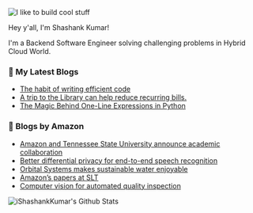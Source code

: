 ![I like to build cool stuff](https://res.cloudinary.com/dt8g3rhcy/image/upload/v1595929574/i_like_to_build_cool_shit._1_nzbwjh.png)

Hey y'all, I'm Shashank Kumar! 

I'm a Backend Software Engineer solving challenging problems in Hybrid Cloud World.

### 📕 My Latest Blogs
<!-- BLOG-POST-LIST:START -->
- [The habit of writing efficient code](https://medium.com/@ishashankkumar/the-habit-of-writing-efficient-code-153b05f04269?source=rss-d24dda280d5f------2)
- [A trip to the Library can help reduce recurring bills.](https://medium.com/swlh/a-trip-to-the-library-can-help-reduce-recurring-bills-23bca495cdf5?source=rss-d24dda280d5f------2)
- [The Magic Behind One-Line Expressions in Python](https://medium.com/swlh/the-magic-behind-one-line-expressions-in-python-816c10180c5c?source=rss-d24dda280d5f------2)
<!-- BLOG-POST-LIST:END -->

### 📕 Blogs by Amazon
<!-- AMAZON-BLOG-POST-LIST:START -->
- [Amazon and Tennessee State University announce academic collaboration](https://www.amazon.science/latest-news/amazon-and-tennessee-state-university-announce-academic-collaboration)
- [Better differential privacy for end-to-end speech recognition](https://www.amazon.science/blog/better-differential-privacy-for-end-to-end-speech-recognition)
- [Orbital Systems makes sustainable water enjoyable](https://www.amazon.science/latest-news/alexa-fund-orbital-systems-sustainable-water-use)
- [Amazon’s papers at SLT](https://www.amazon.science/blog/amazons-papers-at-slt)
- [Computer vision for automated quality inspection](https://www.amazon.science/latest-news/remars-revisited-computer-vision-for-automated-quality-inspection)
<!-- AMAZON-BLOG-POST-LIST:END -->



<img align="center" alt="iShashankKumar's Github Stats" src="https://github-readme-stats.vercel.app/api?username=ishashankkumar&show_icons=true&hide_border=true" />
